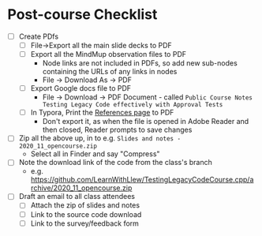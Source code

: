 # Post-course Checklist

* [ ] Create PDfs
    * [ ] File->Export all the main slide decks to PDF
    * [ ] Export all the MindMup observation files to PDF
        * Node links are not included in PDFs, so add new sub-nodes containing the URLs of any links in nodes
        * File  -> Download As -> PDF
    * [ ] Export Google docs file to PDF
        * File -> Download -> PDF Document  - called `Public Course Notes Testing Legacy Code effectively with Approval Tests`
    * [ ] In Typora, Print the [References page](https://github.com/claremacrae/talks/blob/main/Workshop_Testing_Legacy_Code_Effectively_with_Approval_Tests.md) to PDF
        * Don't export it, as when the file is opened in Adobe Reader and then closed, Reader prompts to save changes
* [ ] Zip all the above up, in to e.g. `Slides and notes - 2020_11_opencourse.zip`
    * Select all in Finder and say "Compress"
* [ ] Note the download link of the code from the class's branch
    * e.g. https://github.com/LearnWithLlew/TestingLegacyCodeCourse.cpp/archive/2020_11_opencourse.zip
* [ ] Draft an email to all class attendees
    * [ ] Attach the zip of slides and notes
    * [ ] Link to the source code download
    * [ ] Link to the survey/feedback form